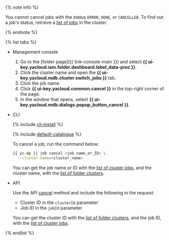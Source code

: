 {% note info %}

You cannot cancel jobs with the status `ERROR`, `DONE`, or `CANCELLED`. To find out a job's status, retrieve a [list of jobs](#list) in the cluster.

{% endnote %}

{% list tabs %}

- Management console

   1. Go to the [folder page]({{ link-console-main }}) and select **{{ ui-key.yacloud.iam.folder.dashboard.label_data-proc }}**.
   1. Click the cluster name and open the **{{ ui-key.yacloud.mdb.cluster.switch_jobs }}** tab.
   1. Click the job name.
   1. Click **{{ ui-key.yacloud.common.cancel }}** in the top-right corner of the page.
   1. In the window that opens, select **{{ ui-key.yacloud.mdb.dialogs.popup_button_cancel }}**.

- CLI

   {% include [cli-install](../cli-install.md) %}

   {% include [default-catalogue](../default-catalogue.md) %}

   To cancel a job, run the command below:

   ```bash
   {{ yc-dp }} job cancel <job_name_or_ID> \
     --cluster-name=<cluster_name>
   ```

   You can get the job name or ID with the [list of cluster jobs](#list), and the cluster name, with the [list of folder clusters](../../data-proc/operations/cluster-list.md#list).

- API

   Use the API [cancel](../../data-proc/api-ref/Job/cancel) method and include the following in the request:
   * Cluster ID in the `clusterId` parameter
   * Job ID in the `jobId` parameter

   You can get the cluster ID with the [list of folder clusters](../../data-proc/operations/cluster-list.md#list), and the job ID, with the [list of cluster jobs](#list).

{% endlist %}